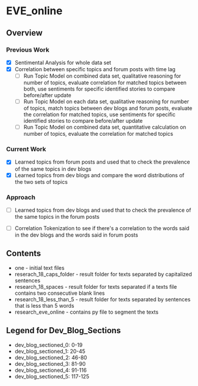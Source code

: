 # EVE_online

## Overview
### Previous Work
- [X] Sentimental Analysis for whole data set
- [X] Correlation between specific topics and forum posts with time lag
  - [ ] Run Topic Model on combined data set, qualitative reasoning for number of topics, evaluate correlation for matched topics between both, use sentiments for specific identified stories to compare before/after update
  - [ ] Run Topic Model on each data set, qualitative reasoning for number of topics, match topics between dev blogs and forum posts, evaluate the correlation for matched topics, use sentiments for specific identified stories to compare before/after update
  - [ ] Run Topic Model on combined data set, quantitative calculation on number of topics, evaluate the correlation for matched topics 

### Current Work
- [X] Learned topics from forum posts and used that to check the prevalence of the same topics in dev blogs
- [X] Learned topics from dev blogs and compare the word distributions of the two sets of topics

### Approach
- [ ] Learned topics from dev blogs and used that to check the prevalence of the same topics in the forum posts
- [ ] Correlation Tokenization to see if there's a correlation to the words said in the dev blogs and the words said in forum posts


## Contents
* one - initial text files
* reserach_18_caps_folder - result folder for texts separated by capitalized sentences
* research_18_spaces - result folder for texts separated if a texts
file contains two consecutive blank lines
* research_18_less_than_5 - result folder for texts separated by sentences that is less than 5 words
* research_eve_online - contains py file to segment the texts

## Legend for Dev_Blog_Sections
* dev_blog_sectioned_0: 0-19
* dev_blog_sectioned_1: 20-45
* dev_blog_sectioned_2: 46-80
* dev_blog_sectioned_3: 81-90
* dev_blog_sectioned_4: 91-116
* dev_blog_sectioned_5: 117-125
